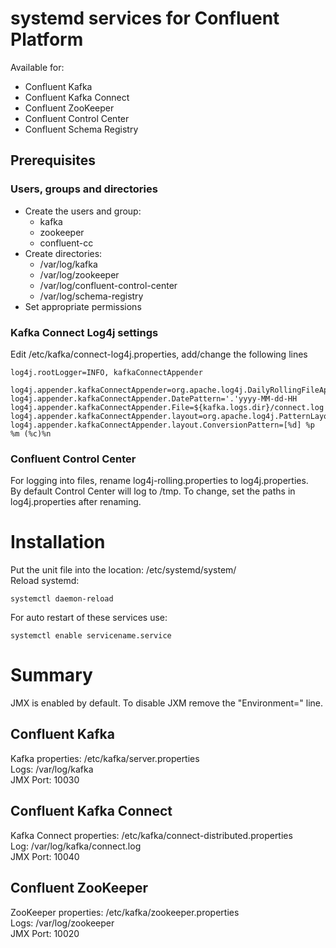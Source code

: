 # systemd services for Confluent Platform

Available for:
- Confluent Kafka
- Confluent Kafka Connect
- Confluent ZooKeeper
- Confluent Control Center
- Confluent Schema Registry

## Prerequisites

### Users, groups and directories
- Create the users and group:
  - kafka
  - zookeeper
  - confluent-cc
- Create directories:
  - /var/log/kafka
  - /var/log/zookeeper
  - /var/log/confluent-control-center
  - /var/log/schema-registry
- Set appropriate permissions

### Kafka Connect Log4j settings
Edit /etc/kafka/connect-log4j.properties, add/change the following lines
```
log4j.rootLogger=INFO, kafkaConnectAppender

log4j.appender.kafkaConnectAppender=org.apache.log4j.DailyRollingFileAppender
log4j.appender.kafkaConnectAppender.DatePattern='.'yyyy-MM-dd-HH
log4j.appender.kafkaConnectAppender.File=${kafka.logs.dir}/connect.log
log4j.appender.kafkaConnectAppender.layout=org.apache.log4j.PatternLayout
log4j.appender.kafkaConnectAppender.layout.ConversionPattern=[%d] %p %m (%c)%n
```

### Confluent Control Center
For logging into files, rename log4j-rolling.properties to log4j.properties. </br>
By default Control Center will log to /tmp. To change, set the paths in log4j.properties after renaming.

# Installation
Put the unit file into the location: /etc/systemd/system/ </br>
Reload systemd:
```
systemctl daemon-reload
```

For auto restart of these services use:
```
systemctl enable servicename.service
```
# Summary
JMX is enabled by default. To disable JXM remove the "Environment=" line.

## Confluent Kafka
Kafka properties: /etc/kafka/server.properties </br>
Logs: /var/log/kafka </br>
JMX Port: 10030

## Confluent Kafka Connect
Kafka Connect properties: /etc/kafka/connect-distributed.properties </br>
Log: /var/log/kafka/connect.log           </br>
JMX Port: 10040

## Confluent ZooKeeper
ZooKeeper properties: /etc/kafka/zookeeper.properties </br>
Logs: /var/log/zookeeper                              </br>
JMX Port: 10020                                       </br>
